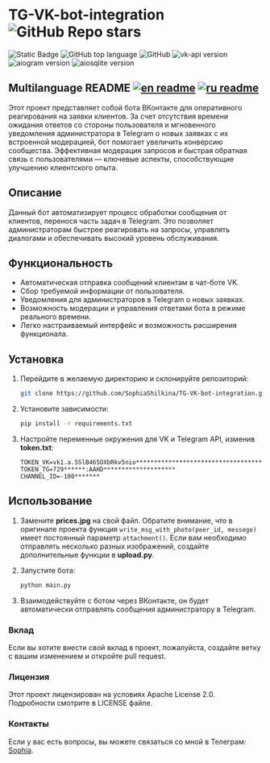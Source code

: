 # TG-VK-bot-integration ![GitHub Repo stars](https://img.shields.io/github/stars/SophiaShilkina/TG-VK-bot-integration)

![Static Badge](https://img.shields.io/badge/SophiaShilkina-TG--VK--bot--integration-TG--VK--bot--integration)
![GitHub top language](https://img.shields.io/github/languages/top/SophiaShilkina/TG-VK-bot-integration)
![GitHub](https://img.shields.io/github/license/SophiaShilkina/TG-VK-bot-integration)
![vk-api version](https://img.shields.io/badge/vk--api-11.9.9-8a2be2)
![aiogram version](https://img.shields.io/badge/aiogram-3.17.0-ff970f)
![aiosqlite version](https://img.shields.io/badge/aiosqlite-0.20.0-9f8200)

## Multilanguage README [![en readme](https://img.shields.io/badge/lang-en-ff6347)](https://github.com/SophiaShilkina/TG-VK-bot-integration/tree/master/docs/readme.en.md) [![ru readme](https://img.shields.io/badge/lang-ru-ru)](https://github.com/SophiaShilkina/TG-VK-bot-integration/tree/master/docs/readme.md)

Этот проект представляет собой бота ВКонтакте для оперативного 
реагирования на заявки клиентов. За счет отсутствия времени ожидания 
ответов со стороны пользователя и мгновенного уведомления 
администратора в Telegram о новых заявках с их встроенной модерацией, 
бот помогает увеличить конверсию сообщества. Эффективная модерация 
запросов и быстрая обратная связь с пользователями — ключевые аспекты, 
способствующие улучшению клиентского опыта.

## Описание

Данный бот автоматизирует процесс обработки сообщения от клиентов, 
перенося часть задач в Telegram. Это позволяет администраторам 
быстрее реагировать на запросы, управлять диалогами и обеспечивать 
высокий уровень обслуживания.

## Функциональность

- Автоматическая отправка сообщений клиентам в чат-боте VK.
- Сбор требуемой информации от пользователя.
- Уведомления для администраторов в Telegram о новых заявках.
- Возможность модерации и управления ответами бота в режиме реального времени.
- Легко настраиваемый интерфейс и возможность расширения функционала.

## Установка

1. Перейдите в желаемую директорию и склонируйте репозиторий:
   ```bash
   git clone https://github.com/SophiaShilkina/TG-VK-bot-integration.git
   
2. Установите зависимости:
   ```bash
   pip install -r requirements.txt
   ```
   
3. Настройте переменные окружения для VK и Telegram API, изменив 
**token.txt**:
   ```copy
   TOKEN_VK=vk1.a.5SlB465OXbRkv5nio****************************************
   TOKEN_TG=729******:AAHD********************
   CHANNEL_ID=-100*******
   ```
   
## Использование

1. Замените **prices.jpg** на свой файл. Обратите внимание, что в 
оригинале проекта функция `write_msg_with_photo(peer_id, messege)` 
имеет постоянный параметр `attachment()`. Если вам необходимо 
отправлять несколько разных изображений, создайте дополнительные 
функции в **upload.py**.


2. Запустите бота:
   ```bash
   python main.py
   ```
3. Взаимодействуйте с ботом через ВКонтакте, он будет автоматически 
отправлять сообщения администратору в Telegram.

### Вклад

Если вы хотите внести свой вклад в проект, пожалуйста, создайте ветку
с вашим изменением и откройте pull request.

### Лицензия

Этот проект лицензирован на условиях Apache License 2.0. Подробности 
смотрите в LICENSE файле.

### Контакты

Если у вас есть вопросы, вы можете связаться со мной в Телеграм: 
[Sophia](https://t.me/ShilkinaSK).